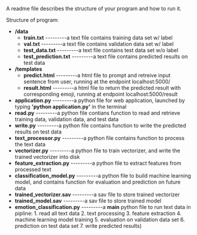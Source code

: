  A readme file describes the structure of your program and how to run it.
 
Structure of program:
 - **/data**
   - **train.txt**                        ---------a text file contains training data set w/ label
   - **val.txt**                          ---------a text file contains validation data set w/ label
   - **test_data.txt**                    ---------a text file contains test data set w/o label
   - **test_prediction.txt**              ---------a text file contains predicted results on test data
 - **/templates**
   - **predict.html**                     ---------a html file to prompt and retreive input sentence from user, running at the endpoint localhost:5000/     
   - **result.html**                      ---------a html file to return the predicted result with corresponding emoji, running at endpoint localhost:5000/result 
 - **application.py**                     ---------a python file for web application, launched by typing **'python application.py'** in the terminal
 - **read.py**                            ---------a python file contians function to read and retrieve training data, validation data, and test data
 - **write.py**                           ---------a python file contains function to write the predicted results on test data
 - **text_processor.py**                  ---------a python file contains function to process the text data
 - **vectorizer.py**                      ---------a python file to train vectorizer, and write the trained vectorizer into disk 
 - **feature_extraction.py**              ---------a python file to extract features from processed text
 - **classification_model.py**            ---------a python file to build machine learning model, and contains function for evaluation and prediction on future data 
 - **trained_vectorizer.sav**             ---------a sav file to store trained vectorizer
 - **trained_model.sav**                  ---------a sav file to store trained model
 - **emotion_classification.py**          ---------a **main** python file to run text data in pipline:
                                                         1. read all text data
                                                         2. text processing
                                                         3. feature extraction
                                                         4. machine learning model training
                                                         5. evaluation on validation data set
                                                         6. prediction on test data set
                                                         7. write predicted results)

